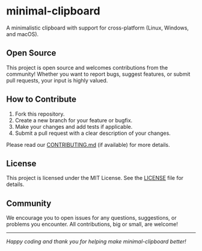 # minimal-clipboard

A minimalistic clipboard with support for cross-platform (Linux, Windows, and macOS).

## Open Source

This project is open source and welcomes contributions from the community! Whether you want to report bugs, suggest features, or submit pull requests, your input is highly valued.

## How to Contribute

1. Fork this repository.
2. Create a new branch for your feature or bugfix.
3. Make your changes and add tests if applicable.
4. Submit a pull request with a clear description of your changes.

Please read our [CONTRIBUTING.md](CONTRIBUTING.md) (if available) for more details.

## License

This project is licensed under the MIT License. See the [LICENSE](LICENSE) file for details.

## Community

We encourage you to open issues for any questions, suggestions, or problems you encounter. All contributions, big or small, are welcome!

---

*Happy coding and thank you for helping make minimal-clipboard better!*
